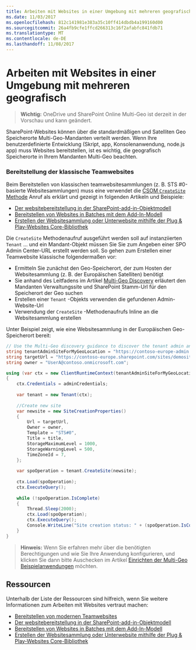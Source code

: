 ```yaml
---
title: Arbeiten mit Websites in einer Umgebung mit mehreren geografisch
ms.date: 11/03/2017
ms.openlocfilehash: 812c141981e383a35c10ff414dbdb4a199160d00
ms.sourcegitcommit: 26a4fb9cfe1ffcd266313c16f2afabfc841fdb71
ms.translationtype: MT
ms.contentlocale: de-DE
ms.lasthandoff: 11/08/2017
---
```

# <a name="working-with-sites-in-a-multi-geo-environment"></a>Arbeiten mit Websites in einer Umgebung mit mehreren geografisch

> **Wichtig:** OneDrive und SharePoint Online Multi-Geo ist derzeit in der Vorschau und kann geändert.

SharePoint-Websites können über die standardmäßigen und Satelliten Geo Speicherorte Multi-Geo-Mandanten verteilt werden. Wenn Ihre benutzerdefinierte Entwicklung (Skript, app, Konsolenanwendung, node.js app) muss Websites bereitstellen, ist es wichtig, die geografisch Speicherorte in Ihrem Mandanten Multi-Geo beachten. 

### <a name="provisioning-classic-team-sites"></a>Bereitstellung der klassische Teamwebsites
Beim Bereitstellen von klassischen teamwebsitesammlungen (z. B. STS #0-basierte Websitesammlungen) muss eine verwendet die [CSOM `CreateSite` Methode](https://msdn.microsoft.com/en-us/library/microsoft.online.sharepoint.tenantadministration.tenant.createsite(v=office.15).aspx) Anruf als erklärt und gezeigt in folgenden Artikeln und Beispiele:
- [Der websitebereitstellung in der SharePoint-add-in-Objektmodell](site-provisioning-sharepoint-add-in.md)
- [Bereitstellen von Websites in Batches mit dem Add-In-Modell](https://github.com/SharePoint/PnP/tree/master/Samples/Provisioning.Batch)
- [Erstellen der Websitesammlung oder Unterwebsite mithilfe der Plug & Play-Websites Core-Bibliothek](https://github.com/SharePoint/PnP/tree/master/Samples/Provisioning.CreateSite)

Die `CreateSite` Methodenaufruf ausgeführt werden soll auf instanziierten `Tenant` ... und ein Mandant-Objekt müssen Sie Sie zum Angeben einer SPO Admin Center-URL erstellt werden soll. So gehen zum Erstellen einer Teamwebsite klassische folgendermaßen vor:
- Ermitteln Sie zunächst den Geo-Speicherort, der zum Hosten der Websitesammlung (z. B. der Europäischen Satelliten) benötigt
- Sie anhand des Leitfadens im Artikel [Multi-Geo Discovery](multigeo-discovery.md) erläutert den Mandanten Verwaltungssite und SharePoint Stamm-Url für den Speicherort der Geo suchen
- Erstellen einer `Tenant` -Objekts verwenden die gefundenen Admin-Website-Url
- Verwendung der `CreateSite` -Methodenaufrufs Inline an die Websitesammlung erstellen

Unter Beispiel zeigt, wie eine Websitesammlung in der Europäischen Geo-Speicherort bereit:

```C#
// Use the Multi-Geo discovery guidance to discover the tenant admin and root site urls for this geo location
string tenantAdminSiteForMyGeoLocation = "https://contoso-europe-admin.sharepoint.com";
string targetUrl = "https://contoso-europe.sharepoint.com/sites/demosite";
string owner = "UserA@contoso.onmicrosoft.com";

using (var ctx = new ClientRuntimeContext(tenantAdminSiteForMyGeoLocation))
{
    ctx.Credentials = adminCredentials;
    
    var tenant = new Tenant(ctx);
    
    //Create new site
    var newsite = new SiteCreationProperties()
    {
        Url = targetUrl,
        Owner = owner,
        Template = "STS#0",
        Title = title,
        StorageMaximumLevel = 1000,
        StorageWarningLevel = 500,
        TimeZoneId = 7,
    };
    
    var spoOperation = tenant.CreateSite(newsite);
    
    ctx.Load(spoOperation);
    ctx.ExecuteQuery();
    
    while (!spoOperation.IsComplete)
    {
        Thread.Sleep(2000);
        ctx.Load(spoOperation);
        ctx.ExecuteQuery();
        Console.WriteLine("Site creation status: " + (spoOperation.IsComplete ? "waiting" : "complete"));
    }
}
```

>**Hinweis:** Wenn Sie erfahren mehr über die benötigten Berechtigungen und wie Sie Ihre Anwendung konfigurieren, und klicken Sie dann bitte Auschecken im Artikel [Einrichten der Multi-Geo Beispielanwendungen](multigeo-sampleapplicationsetup.md) möchten.

## <a name="resources"></a>Ressourcen
Unterhalb der Liste der Ressourcen sind hilfreich, wenn Sie weitere Informationen zum Arbeiten mit Websites vertraut machen:
- [Bereitstellen von modernen Teamwebsites](https://msdn.microsoft.com/en-us/pnp_articles/modern-experience-customizations-provisioning-sites)
- [Der websitebereitstellung in der SharePoint-add-in-Objektmodell](site-provisioning-sharepoint-add-in.md)
- [Bereitstellen von Websites in Batches mit dem Add-In-Modell](https://github.com/SharePoint/PnP/tree/master/Samples/Provisioning.Batch)
- [Erstellen der Websitesammlung oder Unterwebsite mithilfe der Plug & Play-Websites Core-Bibliothek](https://github.com/SharePoint/PnP/tree/master/Samples/Provisioning.CreateSite)